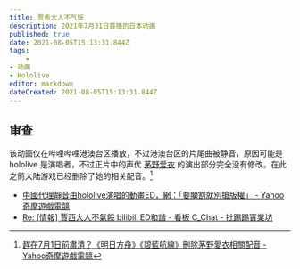 ```yaml
---
title: 贾希大人不气馁
description: 2021年7月31日首播的日本动画
published: true
date: 2021-08-05T15:13:31.844Z
tags:
    - 
- 动画 
- Hololive
editor: markdown
dateCreated: 2021-08-05T15:13:31.844Z
---
```


## 审查

该动画仅在哔哩哔哩港澳台区播放，不过港澳台区的片尾曲被静音，原因可能是 hololive 是演唱者，不过正片中的声优 [茅野爱衣](/people/茅野爱衣.md) 的演出部分完全没有修改。在此之前大陆游戏已经删除了她的相关配音。[^kayanomi]

[^kayanomi]: [趕在7月1日前肅清？《明日方舟》《碧藍航線》刪除茅野愛衣相關配音 - Yahoo奇摩遊戲電競](https://games.yahoo.com.tw/kayanomi-023617998.html)

+ [中國代理靜音由hololive演唱的動畫ED，網：「要閹割就別搶版權」 - Yahoo奇摩遊戲電競](https://games.yahoo.com.tw/the-great-jahy-will-not-be-defeated-032510695.html)
+ [Re: [情報] 賈西大人不氣餒 bilibili ED和諧 - 看板 C_Chat - 批踢踢實業坊](https://web.archive.org/web/20210805071114/https://www.ptt.cc/bbs/C_Chat/M.1627758038.A.766.html)
